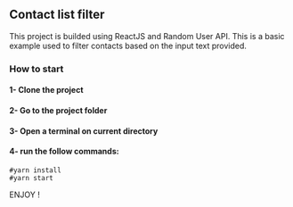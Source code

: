 ## Contact list filter

This project is builded using ReactJS and Random User API. This is a basic example used to filter contacts based on the input text provided.

### How to start

#### 1- Clone the project
#### 2- Go to the project folder
#### 3- Open a terminal on current directory
#### 4- run the follow commands:
    #yarn install
    #yarn start

ENJOY !